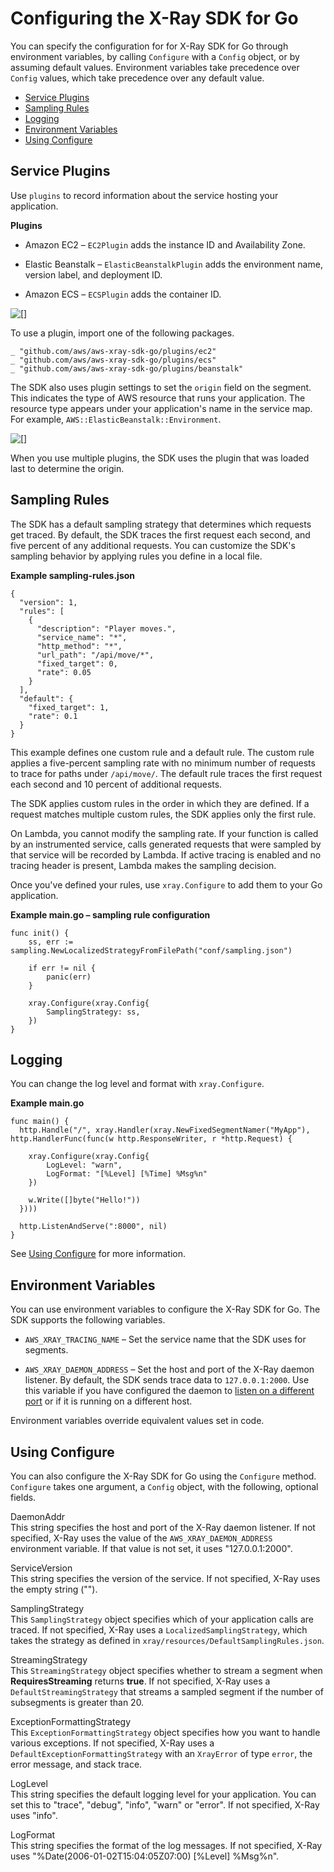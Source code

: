 # Configuring the X\-Ray SDK for Go<a name="xray-sdk-go-configuration"></a>

You can specify the configuration for for X\-Ray SDK for Go through environment variables, by calling `Configure` with a `Config` object, or by assuming default values\. Environment variables take precedence over `Config` values, which take precedence over any default value\.


+ [Service Plugins](#xray-sdk-go-configuration-plugins)
+ [Sampling Rules](#xray-sdk-go-configuration-sampling)
+ [Logging](#xray-sdk-go-configuration-logging)
+ [Environment Variables](#xray-sdk-go-configuration-envvars)
+ [Using Configure](#xray-sdk-go-configuration-configure)

## Service Plugins<a name="xray-sdk-go-configuration-plugins"></a>

Use `plugins` to record information about the service hosting your application\.

**Plugins**

+ Amazon EC2 – `EC2Plugin` adds the instance ID and Availability Zone\.

+ Elastic Beanstalk – `ElasticBeanstalkPlugin` adds the environment name, version label, and deployment ID\.

+ Amazon ECS – `ECSPlugin` adds the container ID\.

![\[\]](http://docs.aws.amazon.com/xray/latest/devguide/images/scorekeep-PUTrules-segment-resources-go.png)

To use a plugin, import one of the following packages\.

```
_ "github.com/aws/aws-xray-sdk-go/plugins/ec2"
_ "github.com/aws/aws-xray-sdk-go/plugins/ecs"
_ "github.com/aws/aws-xray-sdk-go/plugins/beanstalk"
```

The SDK also uses plugin settings to set the `origin` field on the segment\. This indicates the type of AWS resource that runs your application\. The resource type appears under your application's name in the service map\. For example, `AWS::ElasticBeanstalk::Environment`\.

![\[\]](http://docs.aws.amazon.com/xray/latest/devguide/images/scorekeep-servicemap-rootnode.png)

When you use multiple plugins, the SDK uses the plugin that was loaded last to determine the origin\.

## Sampling Rules<a name="xray-sdk-go-configuration-sampling"></a>

The SDK has a default sampling strategy that determines which requests get traced\. By default, the SDK traces the first request each second, and five percent of any additional requests\. You can customize the SDK's sampling behavior by applying rules you define in a local file\.

**Example sampling\-rules\.json**  

```
{
  "version": 1,
  "rules": [
    {
      "description": "Player moves.",
      "service_name": "*",
      "http_method": "*",
      "url_path": "/api/move/*",
      "fixed_target": 0,
      "rate": 0.05
    }
  ],
  "default": {
    "fixed_target": 1,
    "rate": 0.1
  }
}
```

This example defines one custom rule and a default rule\. The custom rule applies a five\-percent sampling rate with no minimum number of requests to trace for paths under `/api/move/`\. The default rule traces the first request each second and 10 percent of additional requests\.

The SDK applies custom rules in the order in which they are defined\. If a request matches multiple custom rules, the SDK applies only the first rule\.

On Lambda, you cannot modify the sampling rate\. If your function is called by an instrumented service, calls generated requests that were sampled by that service will be recorded by Lambda\. If active tracing is enabled and no tracing header is present, Lambda makes the sampling decision\.

Once you've defined your rules, use `xray.Configure` to add them to your Go application\.

**Example main\.go – sampling rule configuration**  

```
func init() {
    ss, err := sampling.NewLocalizedStrategyFromFilePath("conf/sampling.json")

    if err != nil {
        panic(err)
    }

    xray.Configure(xray.Config{
        SamplingStrategy: ss,
    })
}
```

## Logging<a name="xray-sdk-go-configuration-logging"></a>

You can change the log level and format with `xray.Configure`\.

**Example main\.go**  

```
func main() {
  http.Handle("/", xray.Handler(xray.NewFixedSegmentNamer("MyApp"), http.HandlerFunc(func(w http.ResponseWriter, r *http.Request) {

    xray.Configure(xray.Config{
        LogLevel: "warn",
        LogFormat: "[%Level] [%Time] %Msg%n"
    })

    w.Write([]byte("Hello!"))
  })))

  http.ListenAndServe(":8000", nil)
}
```

See [Using Configure](#xray-sdk-go-configuration-configure) for more information\.

## Environment Variables<a name="xray-sdk-go-configuration-envvars"></a>

You can use environment variables to configure the X\-Ray SDK for Go\. The SDK supports the following variables\.

+ `AWS_XRAY_TRACING_NAME` – Set the service name that the SDK uses for segments\.

+ `AWS_XRAY_DAEMON_ADDRESS` – Set the host and port of the X\-Ray daemon listener\. By default, the SDK sends trace data to `127.0.0.1:2000`\. Use this variable if you have configured the daemon to [listen on a different port](xray-daemon-configuration.md) or if it is running on a different host\.

Environment variables override equivalent values set in code\.

## Using Configure<a name="xray-sdk-go-configuration-configure"></a>

You can also configure the X\-Ray SDK for Go using the `Configure` method\. `Configure` takes one argument, a `Config` object, with the following, optional fields\.

DaemonAddr  
This string specifies the host and port of the X\-Ray daemon listener\. If not specified, X\-Ray uses the value of the `AWS_XRAY_DAEMON_ADDRESS` environment variable\. If that value is not set, it uses "127\.0\.0\.1:2000"\.

ServiceVersion  
This string specifies the version of the service\. If not specified, X\-Ray uses the empty string \(""\)\.

SamplingStrategy  
This `SamplingStrategy` object specifies which of your application calls are traced\. If not specified, X\-Ray uses a `LocalizedSamplingStrategy`, which takes the strategy as defined in `xray/resources/DefaultSamplingRules.json`\.

StreamingStrategy  
This `StreamingStrategy` object specifies whether to stream a segment when **RequiresStreaming** returns **true**\. If not specified, X\-Ray uses a `DefaultStreamingStrategy` that streams a sampled segment if the number of subsegments is greater than 20\.

ExceptionFormattingStrategy  
This `ExceptionFormattingStrategy` object specifies how you want to handle various exceptions\. If not specified, X\-Ray uses a `DefaultExceptionFormattingStrategy` with an `XrayError` of type `error`, the error message, and stack trace\.

LogLevel  
This string specifies the default logging level for your application\. You can set this to "trace", "debug", "info", "warn" or "error"\. If not specified, X\-Ray uses "info"\.

LogFormat  
This string specifies the format of the log messages\. If not specified, X\-Ray uses "%Date\(2006\-01\-02T15:04:05Z07:00\) \[%Level\] %Msg%n"\.